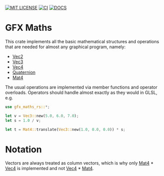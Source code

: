 [![MIT LICENSE](https://img.shields.io/crates/l/gfx-maths?style=for-the-badge)](https://choosealicense.com/licenses/mit/)
[![CI](https://img.shields.io/github/workflow/status/rob2309/gfx-maths-rs/Continuous%20Integration?label=CI&style=for-the-badge)](https://github.com/Rob2309/gfx-maths-rs/actions)
[![DOCS](https://img.shields.io/docsrs/gfx-maths?style=for-the-badge)](https://docs.rs/gfx-maths)

# GFX Maths
This crate implements all the basic mathematical structures and operations
that are needed for almost any graphical program, namely:
- [Vec2](src/vec2.rs)
- [Vec3](src/vec3.rs)
- [Vec4](src/vec4.rs)
- [Quaternion](src/quaternion.rs)
- [Mat4](src/mat4.rs)

The usual operations are implemented via member functions and operator overloads.
Operators should handle almost exactly as they would in GLSL, e.g.
```Rust
use gfx_maths_rs::*;

let v = Vec3::new(5.0, 6.0, 7.0);
let s = 1.0 / v;

let t = Mat4::translate(Vec3::new(1.0, 0.0, 0.0)) * s;
```

# Notation
Vectors are always treated as column vectors, which is why
only [Mat4](src/mat4.rs) * [Vec4](src/vec4.rs) is implemented and not [Vec4](src/vec4.rs) * [Mat4](src/mat4.rs).
